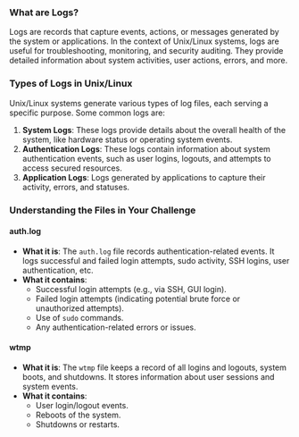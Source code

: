 ### What are Logs?

Logs are records that capture events, actions, or messages generated by the system or applications. In the context of Unix/Linux systems, logs are useful for troubleshooting, monitoring, and security auditing. They provide detailed information about system activities, user actions, errors, and more.

### Types of Logs in Unix/Linux

Unix/Linux systems generate various types of log files, each serving a specific purpose. Some common logs are:

1. **System Logs**: These logs provide details about the overall health of the system, like hardware status or operating system events.
2. **Authentication Logs**: These logs contain information about system authentication events, such as user logins, logouts, and attempts to access secured resources.
3. **Application Logs**: Logs generated by applications to capture their activity, errors, and statuses.

### Understanding the Files in Your Challenge

#### **auth.log**

- **What it is**: The `auth.log` file records authentication-related events. It logs successful and failed login attempts, sudo activity, SSH logins, user authentication, etc.
- **What it contains**:
    - Successful login attempts (e.g., via SSH, GUI login).
    - Failed login attempts (indicating potential brute force or unauthorized attempts).
    - Use of `sudo` commands.
    - Any authentication-related errors or issues.

#### **wtmp**

- **What it is**: The `wtmp` file keeps a record of all logins and logouts, system boots, and shutdowns. It stores information about user sessions and system events.
- **What it contains**:
    - User login/logout events.
    - Reboots of the system.
    - Shutdowns or restarts.
 
